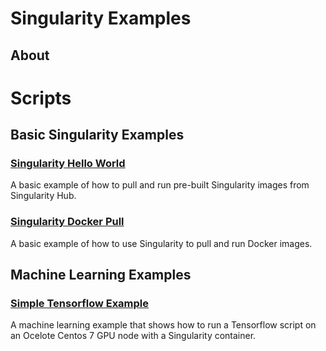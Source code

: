# Singularity Examples

## About

# Scripts

## Basic Singularity Examples
### [Singularity Hello World](Singularity-Hello-World)
A basic example of how to pull and run pre-built Singularity images from Singularity Hub.

### [Singularity Docker Pull](Singularity-Docker-Pull)
A basic example of how to use Singularity to pull and run Docker images. 


## Machine Learning Examples
### [Simple Tensorflow Example](Tensorflow-Example)
A machine learning example that shows how to run a Tensorflow script on an Ocelote Centos 7 GPU node with a Singularity container. 
